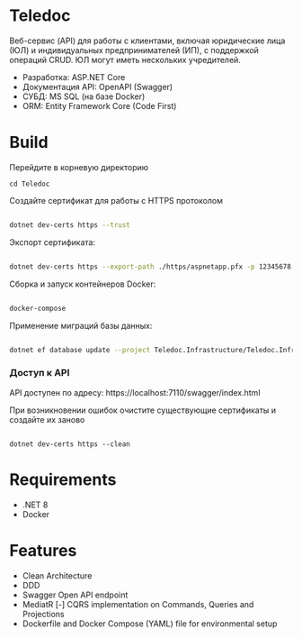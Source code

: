 # Teledoc
Веб-сервис (API) для работы с клиентами, включая юридические лица (ЮЛ) и индивидуальных предпринимателей (ИП), с поддержкой операций CRUD. ЮЛ могут иметь нескольких учредителей.

- Разработка: ASP.NET Core
- Документация API: OpenAPI (Swagger)
- СУБД: MS SQL (на базе Docker)
- ORM: Entity Framework Core (Code First)


# Build 

Перейдите в корневую директорию 

```
cd Teledoc
```

Создайте сертификат для работы с HTTPS протоколом

```bash

dotnet dev-certs https --trust

```

Экспорт сертификата:

```bash

dotnet dev-certs https --export-path ./https/aspnetapp.pfx -p 12345678

```

Сборка и запуск контейнеров Docker:

```bash

docker-compose

```

Применение миграций базы данных:

```bash 

dotnet ef database update --project Teledoc.Infrastructure/Teledoc.Infrastructure.csproj --startup-project Teledoc.API/Teledoc.API.csproj

```

### Доступ к API

API доступен по адресу: https://localhost:7110/swagger/index.html


При возникновении ошибок очистите существующие сертификаты и создайте их заново

```

dotnet dev-certs https --clean

```

# Requirements

- .NET 8 
- Docker


# Features

- Clean Architecture 
- DDD
- Swagger Open API endpoint
- MediatR
[-] CQRS implementation on Commands, Queries and Projections
- Dockerfile and Docker Compose (YAML) file for environmental setup
